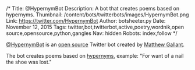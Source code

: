 /*
Title: @HypernymBot
Description: A bot that creates poems based on hypernyms.
Thumbnail: /content/bots/twitterbots/images/HypernymBot.png
Link: https://twitter.com/HypernymBot
Author: botsheeter.py
Date: November 12, 2015
Tags: twitter,bot,twitterbot,active,poetry,wordnik,open source,opensource,python,gangles
Nav: hidden
Robots: index,follow
*/

[@HypernymBot](https://twitter.com/HypernymBot) is an [open source](https://github.com/Gangles/hypernym-bot) Twitter bot created by [Matthew Gallant](https://twitter.com/Gangles). 

The bot creates poems based on [hypernyms](https://en.wikipedia.org/wiki/Hyponymy_and_hypernymy), example: "For want of a nail the shoe was lost."

